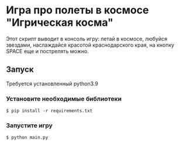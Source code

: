 # Игра про полеты в космосе "Игрическая косма"

Этот скрипт выводит в консоль игру: летай в космосе, любуйся звездами, наслаждайся красотой краснодарского края, на кнопку SPACE еще и пострелять можно.

## Запуск
Требуется установленный python3.9

### Установите необходимые библиотеки

```shell-session
$ pip install -r requirements.txt
```

### Запустите игру

```shell-session
$ python main.py
```
